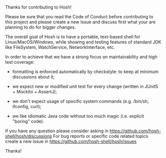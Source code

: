 Thanks for contributing to Hosh!

Please be sure that you read the Code of Conduct before contributing to this project and please create a new Issue and
discuss first what your are planning to do for bigger changes.

The overall goal of Hosh is to have a portable, text-based shell for Linux/MacOS/Windows, while showing and testing
features of standard JDK like FileSystem, WatchService, NetworkInterface, etc.

In order to achieve that we have a strong focus on maintainability and high test coverage:

- formatting is enforced automatically by checkstyle: to keep at minimum discussions about it;

- we expect new or modified unit test for every change (written in JUnit5 + Mockito + AssertJ);

- we don't expect usage of specific system commands (e.g. /bin/sh, ifconfig, curl);

- we like idiomatic Java code without too much magic (i.e. explicit "boring" code).

If you have any question please consider asking in https://github.com/hosh-shell/hosh/discussions
For bug reports or specific code related topics create a new issue in https://github.com/hosh-shell/hosh/issues

Thanks!
